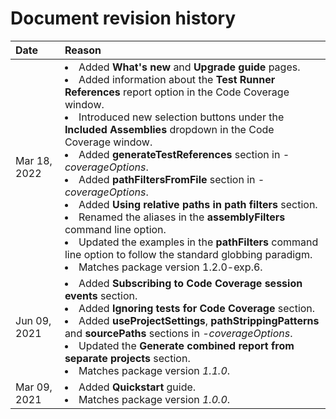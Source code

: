 # Document revision history

|Date|Reason|
|:---|:---|
|Mar 18, 2022|<li>Added **What's new** and **Upgrade guide** pages.<li>Added information about the **Test Runner References** report option in the Code Coverage window.<li>Introduced new selection buttons under the **Included Assemblies** dropdown in the Code Coverage window.<li>Added **generateTestReferences** section in *-coverageOptions*.<li>Added **pathFiltersFromFile** section in *-coverageOptions*.<li>Added **Using relative paths in path filters** section.<li>Renamed the aliases in the **assemblyFilters** command line option.<li>Updated the examples in the **pathFilters** command line option to follow the standard globbing paradigm.<li>Matches package version 1.2.0-exp.6.|
|Jun 09, 2021|<li>Added **Subscribing to Code Coverage session events** section.<li>Added **Ignoring tests for Code Coverage** section.<li>Added **useProjectSettings**, **pathStrippingPatterns** and **sourcePaths** sections in *-coverageOptions*.<li>Updated the **Generate combined report from separate projects** section.<li>Matches package version *1.1.0*.|
|Mar 09, 2021|<li>Added **Quickstart** guide.<li>Matches package version *1.0.0*.|
